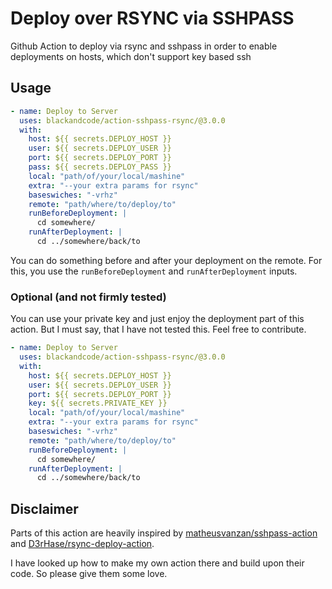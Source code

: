 # Deploy over RSYNC via SSHPASS

Github Action to deploy via rsync and sshpass
in order to enable deployments on hosts, which don't support key based ssh

## Usage
```yml
- name: Deploy to Server
  uses: blackandcode/action-sshpass-rsync/@3.0.0
  with:
    host: ${{ secrets.DEPLOY_HOST }}
    user: ${{ secrets.DEPLOY_USER }}
    port: ${{ secrets.DEPLOY_PORT }}
    pass: ${{ secrets.DEPLOY_PASS }}
    local: "path/of/your/local/mashine"
    extra: "--your extra params for rsync"
    baseswiches: "-vrhz"
    remote: "path/where/to/deploy/to"
    runBeforeDeployment: |
      cd somewhere/
    runAfterDeployment: |
      cd ../somewhere/back/to
```

You can do something before and after your deployment on the remote.
For this, you use the `runBeforeDeployment` and `runAfterDeployment` inputs.

### Optional (and not firmly tested)

You can use your private key and just enjoy the deployment part of this action.
But I must say, that I have not tested this.
Feel free to contribute.

```yml
- name: Deploy to Server
  uses: blackandcode/action-sshpass-rsync/@3.0.0
  with:
    host: ${{ secrets.DEPLOY_HOST }}
    user: ${{ secrets.DEPLOY_USER }}
    port: ${{ secrets.DEPLOY_PORT }}
    key: ${{ secrets.PRIVATE_KEY }}
    local: "path/of/your/local/mashine"
    extra: "--your extra params for rsync"
    baseswiches: "-vrhz"
    remote: "path/where/to/deploy/to"
    runBeforeDeployment: |
      cd somewhere/
    runAfterDeployment: |
      cd ../somewhere/back/to
```

## Disclaimer
Parts of this action are heavily inspired by 
[matheusvanzan/sshpass-action](https://github.com/matheusvanzan/sshpass-action/)
and
[D3rHase/rsync-deploy-action](https://github.com/D3rHase/rsync-deploy-action).

I have looked up how to make my own action there and build upon their code.
So please give them some love.
